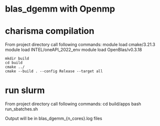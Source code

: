 # blas_dgemm with Openmp


# charisma compilation
From project directory call following commands:
    module load cmake/3.21.3 
    module load INTEL/oneAPI_2022_env
    module load OpenBlas/v0.3.18

    mkdir build
    cd build
    cmake ../
    cmake --build . --config Release --target all

# run slurm
From project directory call following commands:
    cd build/apps
    bash run_sbatches.sh

Output will be in blas_dgemm_{n_cores}.log files
